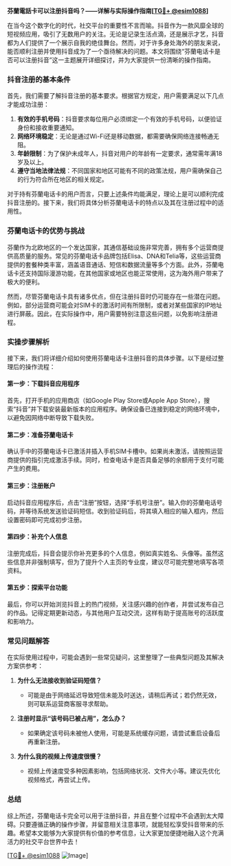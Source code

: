 **芬蘭電話卡可以注册抖音吗？——详解与实际操作指南[[TG💪+ @esim1088](https://t.me/s/esim1088)]**

在当今这个数字化的时代，社交平台的重要性不言而喻。抖音作为一款风靡全球的短视频应用，吸引了无数用户的关注。无论是记录生活点滴，还是展示才艺，抖音都为人们提供了一个展示自我的绝佳舞台。然而，对于许多身处海外的朋友来说，能否顺利注册并使用抖音成为了一个亟待解决的问题。本文将围绕“芬蘭电话卡是否可以注册抖音”这一主题展开详细探讨，并为大家提供一份清晰的操作指南。

### 抖音注册的基本条件

首先，我们需要了解抖音注册的基本要求。根据官方规定，用户需要满足以下几点才能成功注册：

1. **有效的手机号码**：抖音要求每位用户必须绑定一个有效的手机号码，以便验证身份和接收重要通知。
2. **网络环境稳定**：无论是通过Wi-Fi还是移动数据，都需要确保网络连接畅通无阻。
3. **年龄限制**：为了保护未成年人，抖音对用户的年龄有一定要求，通常需年满18岁及以上。
4. **遵守当地法律法规**：不同国家和地区可能有不同的政策法规，用户需确保自己的行为符合所在地区的相关规定。

对于持有芬蘭电话卡的用户而言，只要上述条件均能满足，理论上是可以顺利完成抖音注册的。接下来，我们将具体分析芬蘭电话卡的特点以及其在注册过程中的适用性。

### 芬蘭电话卡的优势与挑战

芬蘭作为北欧地区的一个发达国家，其通信基础设施非常完善，拥有多个运营商提供高质量的服务。常见的芬蘭电话卡品牌包括Elisa、DNA和Telia等，这些运营商提供的套餐种类丰富，涵盖语音通话、短信和数据流量等多个方面。此外，芬蘭电话卡还支持国际漫游功能，在其他国家或地区也能正常使用，这为海外用户带来了极大的便利。

然而，尽管芬蘭电话卡具有诸多优点，但在注册抖音时仍可能存在一些潜在问题。例如，部分运营商可能会对SIM卡的激活时间有所限制，或者对某些国家的IP地址进行屏蔽。因此，在实际操作中，用户需要特别注意这些问题，以免影响注册进程。

### 实操步骤解析

接下来，我们将详细介绍如何使用芬蘭电话卡注册抖音的具体步骤。以下是经过整理后的操作流程：

#### 第一步：下载抖音应用程序

首先，打开手机的应用商店（如Google Play Store或Apple App Store），搜索“抖音”并下载安装最新版本的应用程序。确保设备已连接到稳定的网络环境中，以避免因网络中断导致下载失败。

#### 第二步：准备芬蘭电话卡

确认手中的芬蘭电话卡已激活并插入手机SIM卡槽中。如果尚未激活，请按照运营商提供的指引完成激活手续。同时，检查电话卡是否具备足够的余额用于支付可能产生的费用。

#### 第三步：注册账户

启动抖音应用程序后，点击“注册”按钮，选择“手机号注册”。输入你的芬蘭电话号码，并等待系统发送验证码短信。收到验证码后，将其填入相应的输入框内，然后设置密码即可完成初步注册。

#### 第四步：补充个人信息

注册完成后，抖音会提示你补充更多的个人信息，例如真实姓名、头像等。虽然这些信息并非强制填写，但为了提升个人主页的专业度，建议尽可能完整地填写各项资料。

#### 第五步：探索平台功能

最后，你可以开始浏览抖音上的热门视频，关注感兴趣的创作者，并尝试发布自己的作品。记得定期更新动态，与其他用户互动交流，这样有助于提高账号的活跃度和影响力。

### 常见问题解答

在实际使用过程中，可能会遇到一些常见疑问，这里整理了一些典型问题及其解决方案供参考：

1. **为什么无法接收到验证码短信？**
   - 可能是由于网络延迟导致短信未能及时送达，请稍后再试；若仍然无效，则可联系运营商客服寻求帮助。
   
2. **注册时显示“该号码已被占用”，怎么办？**
   - 如果确定该号码未被他人使用，可能是系统缓存问题，请尝试重启设备后再重新注册。
   
3. **为什么我的视频上传速度很慢？**
   - 视频上传速度受多种因素影响，包括网络状况、文件大小等。建议先优化视频格式，再尝试上传。

### 总结

综上所述，芬蘭电话卡完全可以用于注册抖音，并且在整个过程中不会遇到太大障碍。只要遵循正确的操作步骤，并留意相关注意事项，就能轻松享受抖音带来的乐趣。希望本文能够为大家提供有价值的参考信息，让大家更加便捷地融入这个充满活力的社交平台世界中去！

[[TG💪+ @esim1088](https://t.me/s/esim1088) ![Image](https://i.postimg.cc/4NQfJmqS/Snipaste-2025-05-13-00-14-12.png)]
